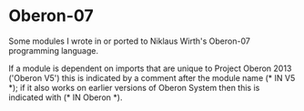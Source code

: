 # Oberon-07
Some modules I wrote in or ported to Niklaus Wirth's Oberon-07 programming language.

If a module is dependent on imports that are unique to Project Oberon 2013 ('Oberon V5')
this is indicated by a comment after the module name (* IN V5 \*); if it also works on
earlier versions of Oberon System then this is indicated with (\*&nbsp;IN&nbsp;Oberon&nbsp;\*).
